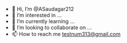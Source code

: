 - 👋 Hi, I’m @ASaudagar212
- 👀 I’m interested in ...
- 🌱 I’m currently learning ...
- 💞️ I’m looking to collaborate on ...
- 📫 How to reach me testnum313@gmail.com

<!---
ASaudagar212/ASaudagar212 is a ✨ special ✨ repository because its `README.md` (this file) appears on your GitHub profile.
You can click the Preview link to take a look at your changes.
--->
